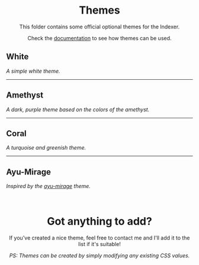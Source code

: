 <h1 align="center">Themes</h1>

<p align="center">This folder contains some official optional themes for the Indexer.</p>
<p align="center">Check the <a href="https://sixem.github.io/eyy-indexer/#/config?id=style">documentation</a> to see how themes can be used.</p>

## White

_A simple white theme._

---

## Amethyst

_A dark, purple theme based on the colors of the amethyst._

---

## Coral

_A turquoise and greenish theme._

---

## Ayu-Mirage

_Inspired by the [ayu-mirage](https://github.com/ayu-theme/ayu-colors) theme._

<br />

<h1 align="center">Got anything to add?</h1>

<p align="center">If you've created a nice theme, feel free to contact me and I'll add it to the list if it's suitable!</p>
<p align="center"><i>PS: Themes can be created by simply modifying any existing CSS values.</i></p>

